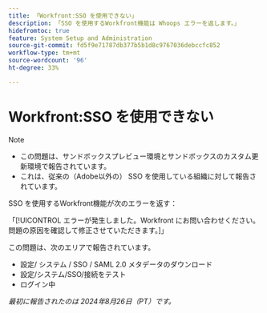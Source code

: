 ```yaml
---
title: 「Workfront:SSO を使用できない」
description: 「SSO を使用するWorkfront機能は Whoops エラーを返します。」
hidefromtoc: true
feature: System Setup and Administration
source-git-commit: fd5f9e71787db377b5b1d8c9767036debccfc852
workflow-type: tm+mt
source-wordcount: '96'
ht-degree: 33%

---
```



# Workfront:SSO を使用できない

>[!NOTE]
>
>* この問題は、サンドボックスプレビュー環境とサンドボックスのカスタム更新環境で報告されています。
>* これは、従来の（Adobe以外の） SSO を使用している組織に対して報告されています。

SSO を使用するWorkfront機能が次のエラーを返す：

「[!UICONTROL エラーが発生しました。Workfront にお問い合わせください。問題の原因を確認して修正させていただきます。]」

この問題は、次のエリアで報告されています。

* 設定/ システム / SSO / SAML 2.0 メタデータのダウンロード
* 設定/システム/SSO/接続をテスト
* ログイン中

_最初に報告されたのは 2024年8月26日（PT）です。_
